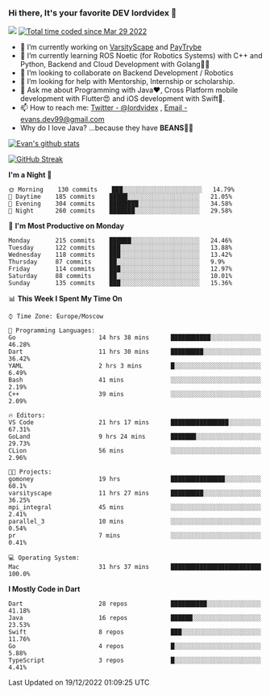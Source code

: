 ### Hi there, It's your favorite DEV lordvidex 👋
<img src="https://komarev.com/ghpvc/?username=lordvidex&label=Views&color=blue&style=plastic" /> <a href="https://wakatime.com/@0e56db35-d16b-410a-acc0-4085055304bf"><img src="https://wakatime.com/badge/user/0e56db35-d16b-410a-acc0-4085055304bf.svg" alt="Total time coded since Mar 29 2022" /></a>

- 🔭 I’m currently working on [VarsityScape](https://varsityscape.com) and [PayTrybe](https://www.paytrybe.com)
- 🌱 I’m currently learning ROS Noetic (for Robotics Systems) with C++ and Python, Backend and Cloud Development with Golang🧙🏼
- 👯 I’m looking to collaborate on Backend Development / Robotics
- 🤔 I’m looking for help with Mentorship, Internship or scholarship.
- 💬 Ask me about Programming with Java❤️, Cross Platform mobile development with Flutter😍 and iOS development with Swift🚀.
- 📫 How to reach me: [Twitter - @lordvidex](https://twitter.com/lordvidex) , [Email - evans.dev99@gmail.com](mailto:evans.dev99@gmail.com?body=Hello%20Evans,)
- Why do I love Java? ...because they have **BEANS**🤤😋

<div>
<!-- <a href="https://github.com/lordvidex">
  <img src="https://github-readme-stats.vercel.app/api/top-langs/?username=lordvidex&theme=light" />
</a>    -->
<!-- [![Top Langs](https://github-readme-stats.vercel.app/api/top-langs/?username=lordvidex)](https://github.com/lordvidex/)  -->
<a href="https://github.com/lordvidex">
 <img src="https://github-readme-stats.vercel.app/api?username=lordvidex&show_icons=true&theme=light&line_height=27" alt="Evan's github stats"/>
</a>
</div>

[![GitHub Streak](https://github-readme-streak-stats.herokuapp.com?user=lordvidex&theme=github-dark&hide_border=true)](https://git.io/streak-stats)

<!--
  <a href="https://github.com/iampawan/FlutterExampleApps">
    <img align="center" src="https://github-readme-stats.vercel.app/api/pin/?username=iampawan&repo=FlutterExampleApps&theme=light" />

  </a>
  <a href="https://github.com/iampawan/VelocityX">
   <img align="center" src="https://github-readme-stats.vercel.app/api/pin/?username=iampawan&repo=VelocityX&theme=light" />
  </a>
-->
<!--START_SECTION:waka-->
**I'm a Night 🦉** 

```text
🌞 Morning    130 commits    ███░░░░░░░░░░░░░░░░░░░░░░   14.79% 
🌆 Daytime    185 commits    █████░░░░░░░░░░░░░░░░░░░░   21.05% 
🌃 Evening    304 commits    ████████░░░░░░░░░░░░░░░░░   34.58% 
🌙 Night      260 commits    ███████░░░░░░░░░░░░░░░░░░   29.58%

```
📅 **I'm Most Productive on Monday** 

```text
Monday       215 commits    ██████░░░░░░░░░░░░░░░░░░░   24.46% 
Tuesday      122 commits    ███░░░░░░░░░░░░░░░░░░░░░░   13.88% 
Wednesday    118 commits    ███░░░░░░░░░░░░░░░░░░░░░░   13.42% 
Thursday     87 commits     ██░░░░░░░░░░░░░░░░░░░░░░░   9.9% 
Friday       114 commits    ███░░░░░░░░░░░░░░░░░░░░░░   12.97% 
Saturday     88 commits     ██░░░░░░░░░░░░░░░░░░░░░░░   10.01% 
Sunday       135 commits    ███░░░░░░░░░░░░░░░░░░░░░░   15.36%

```


📊 **This Week I Spent My Time On** 

```text
⌚︎ Time Zone: Europe/Moscow

💬 Programming Languages: 
Go                       14 hrs 38 mins      ███████████░░░░░░░░░░░░░░   46.28% 
Dart                     11 hrs 30 mins      █████████░░░░░░░░░░░░░░░░   36.42% 
YAML                     2 hrs 3 mins        █░░░░░░░░░░░░░░░░░░░░░░░░   6.49% 
Bash                     41 mins             ░░░░░░░░░░░░░░░░░░░░░░░░░   2.19% 
C++                      39 mins             ░░░░░░░░░░░░░░░░░░░░░░░░░   2.09%

🔥 Editors: 
VS Code                  21 hrs 17 mins      ████████████████░░░░░░░░░   67.31% 
GoLand                   9 hrs 24 mins       ███████░░░░░░░░░░░░░░░░░░   29.73% 
CLion                    56 mins             ░░░░░░░░░░░░░░░░░░░░░░░░░   2.96%

🐱‍💻 Projects: 
gomoney                  19 hrs              ███████████████░░░░░░░░░░   60.1% 
varsityscape             11 hrs 27 mins      █████████░░░░░░░░░░░░░░░░   36.25% 
mpi_integral             45 mins             ░░░░░░░░░░░░░░░░░░░░░░░░░   2.41% 
parallel_3               10 mins             ░░░░░░░░░░░░░░░░░░░░░░░░░   0.54% 
pr                       7 mins              ░░░░░░░░░░░░░░░░░░░░░░░░░   0.41%

💻 Operating System: 
Mac                      31 hrs 37 mins      █████████████████████████   100.0%

```

**I Mostly Code in Dart** 

```text
Dart                     28 repos            ██████████░░░░░░░░░░░░░░░   41.18% 
Java                     16 repos            ██████░░░░░░░░░░░░░░░░░░░   23.53% 
Swift                    8 repos             ███░░░░░░░░░░░░░░░░░░░░░░   11.76% 
Go                       4 repos             █░░░░░░░░░░░░░░░░░░░░░░░░   5.88% 
TypeScript               3 repos             █░░░░░░░░░░░░░░░░░░░░░░░░   4.41%

```



 Last Updated on 19/12/2022 01:09:25 UTC
<!--END_SECTION:waka-->
